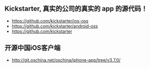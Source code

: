 ## Kickstarter, 真实的公司的真实的 app 的源代码！
- https://github.com/kickstarter/ios-oss
- https://github.com/kickstarter/android-oss
- https://github.com/kickstarter
## 开源中国iOS客户端
- http://git.oschina.net/oschina/iphone-app/tree/v3.7.0/
